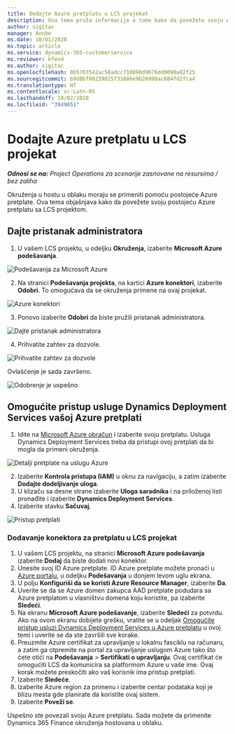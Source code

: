 ```yaml
---
title: Dodajte Azure pretplatu u LCS projekat
description: Ova tema pruža informacije o tome kako da povežete svoju Azure pretplatu sa LCS projektom.
author: sigitac
manager: Annbe
ms.date: 10/01/2020
ms.topic: article
ms.service: dynamics-365-customerservice
ms.reviewer: kfend
ms.author: sigitac
ms.openlocfilehash: 0b5703542ac58adcc710890d9676dd0090a82f25
ms.sourcegitcommit: b9d8bf00239815f31686e9b28998ac684fd2fca4
ms.translationtype: HT
ms.contentlocale: sr-Latn-RS
ms.lasthandoff: 10/02/2020
ms.locfileid: "3949051"
---
```

# <a name="add-an-azure-subscription-to-lcs-project"></a>Dodajte Azure pretplatu u LCS projekat

_**Odnosi se na:** Project Operations za scenarije zasnovane na resursima / bez zaliha_

Okruženja u hostu u oblaku moraju se primeniti pomoću postojeće Azure pretplate. Ova tema objašnjava kako da povežete svoju postojeću Azure pretplatu sa LCS projektom. 

## <a name="grant-admin-consent"></a>Dajte pristanak administratora

1. U vašem LCS projektu, u odeljku **Okruženja**, izaberite **Microsoft Azure podešavanja**.

![Podešavanja za Microsoft Azure](./media/1MicrosoftAzureSettings.png)

2. Na stranici **Podešavanja projekta**, na kartici **Azure konektori**, izaberite **Odobri**. To omogućava da se okruženja primene na ovaj projekat.

![Azure konektori](./media/2AzureConnectors.png)

3. Ponovo izaberite **Odobri** da biste pružili pristanak administratora.

![Dajte pristanak administratora](./media/3GrantAdminConsent.png)

4. Prihvatite zahtev za dozvole.

![Prihvatite zahtev za dozvole](./media/4AcceptPermissionRequest.png)

Ovlašćenje je sada završeno. 

![Odobrenje je uspešno](./media/5AuthorizationComplete.png)

## <a name="provide-dynamics-deployment-services-access-to-your-azure-subscription"></a><a name="provide"></a>Omogućite pristup usluge Dynamics Deployment Services vašoj Azure pretplati

1. Idite na [Microsoft Azure obračun](https://portal.azure.com/#blade/Microsoft\_Azure\_Billing/SubscriptionsBlade) i izaberite svoju pretplatu. Usluga Dynamics Deployment Services treba da pristupi ovoj pretplati da bi mogla da primeni okruženja.

![Detalji pretplate na uslugu Azure](./media/6AzureSubscription.png)

2. Izaberite **Kontrola pristupa (IAM)** u oknu za navigaciju, a zatim izaberite **Dodajte dodeljivanje uloga**.
3. U klizaču sa desne strane izaberite **Uloga saradnika** i na priloženoj listi pronađite i izaberite **Dynamics Deployment Services**. 
4. Izaberite stavku **Sačuvaj**.

![Pristup pretplati](./media/7SubscriptionAccess.png)

### <a name="add-a-subscription-connector-to-an-lcs-project"></a>Dodavanje konektora za pretplatu u LCS projekat

1. U vašem LCS projektu, na stranici **Microsoft Azure podešavanja** izaberite **Dodaj** da biste dodali novi konektor.
2. Unesite svoj ID Azure pretplate. ID Azure pretplate možete pronaći u [Azure portalu](https://ms.portal.azure.com/), u odeljku  **Podešavanja**  u donjem levom uglu ekrana.
3. U polju **Konfiguriši da se koristi Azure Resource Manager**, izaberite **Da**.
4. Uverite se da se Azure domen zakupca AAD pretplate podudara sa Azure pretplatom u vlasništvu domena koju koristite, pa izaberite **Sledeći**.
5. Na ekranu **Microsoft Azure podešavanje**, izaberite **Sledeći** za potvrdu. Ako na ovom ekranu dobijete grešku, vratite se u odeljak [Omogućite pristup usluzi Dynamics Deployment Services u Azure pretplatu](#provide) u ovoj temi i uverite se da ste završili sve korake.
6. Preuzmite Azure certifikat za upravljanje u lokalnu fasciklu na računaru, a zatim ga otpremite na portal za upravljanje uslugom Azure tako što ćete otići na **Podešavanja** > **Sertifikati o upravljanju**. Ovaj certifikat će omogućiti LCS da komunicira sa platformom Azure u vaše ime. Ovaj korak možete preskočiti ako vaš korisnik ima pristup pretplati.
7. Izaberite **Sledeće**.
8. Izaberite Azure region za primenu i izaberite centar podataka koji je blizu mesta gde planirate da koristite ovaj sistem.
9.  Izaberite **Poveži se**.

Uspešno ste povezali svoju Azure pretplatu. Sada možete da primenite Dynamics 365 Finance okruženja hostovana u oblaku.



